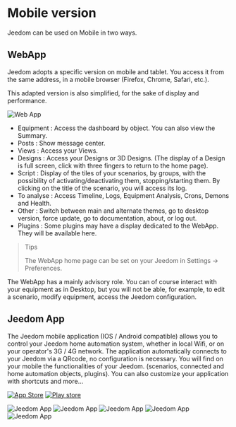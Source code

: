 # Mobile version

Jeedom can be used on Mobile in two ways.

## WebApp

Jeedom adopts a specific version on mobile and tablet. You access it from the same address, in a mobile browser (Firefox, Chrome, Safari, etc.).

This adapted version is also simplified, for the sake of display and performance.

![Web App](images/webApp.png)

- Equipment : Access the dashboard by object. You can also view the Summary.
- Posts : Show message center.
- Views : Access your Views.
- Designs : Access your Designs or 3D Designs. (The display of a Design is full screen, click with three fingers to return to the home page).
- Script : Display of the tiles of your scenarios, by groups, with the possibility of activating/deactivating them, stopping/starting them. By clicking on the title of the scenario, you will access its log.
- To analyse : Access Timeline, Logs, Equipment Analysis, Crons, Demons and Health.
- Other : Switch between main and alternate themes, go to desktop version, force update, go to documentation, about, or log out.
- Plugins : Some plugins may have a display dedicated to the WebApp. They will be available here.

> Tips
>
> The WebApp home page can be set on your Jeedom in Settings → Preferences.

The WebApp has a mainly advisory role. You can of course interact with your equipment as in Desktop, but you will not be able, for example, to edit a scenario, modify equipment, access the Jeedom configuration.

## Jeedom App

The Jeedom mobile application (IOS / Android compatible) allows you to control your Jeedom home automation system, whether in local Wifi, or on your operator's 3G / 4G network. The application automatically connects to your Jeedom via a QRcode, no configuration is necessary. You will find on your mobile the functionalities of your Jeedom. (scenarios, connected and home automation objects, plugins). You can also customize your application with shortcuts and more...

[![App Store](images/appstore.png)](https://itunes.apple.com/fr/app/jeedom/id1010855094?mt=8)	[![Play store](images/googleplay.png)](https://play.google.com/store/apps/details?id=fr.jeedom.jeedom&hl=fr)


![Jeedom App](images/screen322x572-1.jpg) ![Jeedom App](images/screen322x572-2.jpg) ![Jeedom App](images/screen322x572-3.jpg) ![Jeedom App](images/screen322x572-4.jpg) ![Jeedom App](images/screen322x572-5.jpg)


